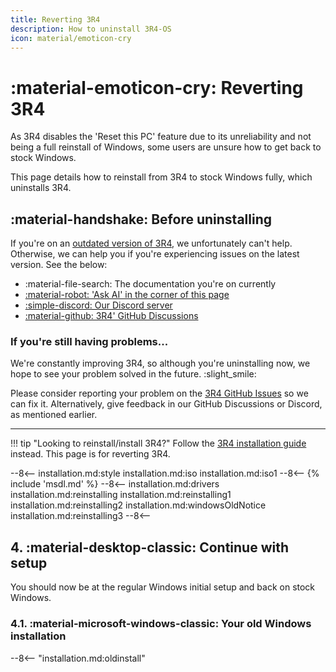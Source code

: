 ```yaml
---
title: Reverting 3R4
description: How to uninstall 3R4-OS
icon: material/emoticon-cry
---
```


# :material-emoticon-cry: Reverting 3R4

As 3R4 disables the 'Reset this PC' feature due to its unreliability and not being a full reinstall of Windows, some users are unsure how to get back to stock Windows.

This page details how to reinstall from 3R4 to stock Windows fully, which uninstalls 3R4.

## :material-handshake: Before uninstalling

If you're on an [outdated version of 3R4](https://github.com/Atlas-OS/Atlas/releases), we unfortunately can't help. Otherwise, we can help you if you're experiencing issues on the latest version. See the below:

- :material-file-search: The documentation you're on currently
- <a onclick="clickKapaAi();" href="javascript:void(0)">
    :material-robot: 'Ask AI' in the corner of this page
  </a>
- [:simple-discord: Our Discord server](https://discord.atlasos.net)
- [:material-github: 3R4' GitHub Discussions](https://github.com/Atlas-OS/Atlas/discussions)

### If you're still having problems...

We're constantly improving 3R4, so although you're uninstalling now, we hope to see your problem solved in the future. :slight_smile:

Please consider reporting your problem on the [3R4 GitHub Issues](https://github.com/Atlas-OS/Atlas/issues) so we can fix it.
Alternatively, give feedback in our GitHub Discussions or Discord, as mentioned earlier.

---

!!! tip "Looking to reinstall/install 3R4?"
    Follow the [3R4 installation guide](installation.md) instead. This page is for reverting 3R4.

--8<--
installation.md:style
installation.md:iso
installation.md:iso1
--8<--
{% include 'msdl.md' %}
--8<--
installation.md:drivers
installation.md:reinstalling
installation.md:reinstalling1
installation.md:reinstalling2
            installation.md:windowsOldNotice
installation.md:reinstalling3
--8<--

## **4.** :material-desktop-classic: Continue with setup

You should now be at the regular Windows initial setup and back on stock Windows.

### **4.1.** :material-microsoft-windows-classic: Your old Windows installation
--8<-- "installation.md:oldinstall"
